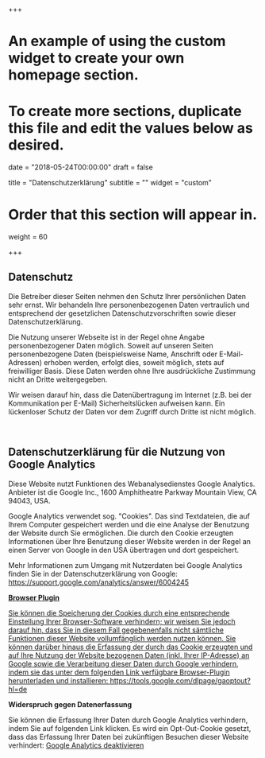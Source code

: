 +++
# An example of using the custom widget to create your own homepage section.
# To create more sections, duplicate this file and edit the values below as desired.

date = "2018-05-24T00:00:00"
draft = false

title = "Datenschutzerklärung"
subtitle = ""
widget = "custom"

# Order that this section will appear in.
weight = 60

+++

<h2>Datenschutz</h2> <p>Die Betreiber dieser Seiten nehmen den Schutz Ihrer pers&ouml;nlichen Daten sehr
ernst. Wir behandeln Ihre personenbezogenen Daten vertraulich und entsprechend der gesetzlichen
Datenschutzvorschriften sowie dieser Datenschutzerkl&auml;rung.</p> <p>Die Nutzung unserer Webseite ist in
der Regel ohne Angabe personenbezogener Daten m&ouml;glich. Soweit auf unseren Seiten
personenbezogene Daten (beispielsweise Name, Anschrift oder E-Mail-Adressen) erhoben werden, erfolgt dies,
soweit m&ouml;glich, stets auf freiwilliger Basis. Diese Daten werden ohne Ihre ausdr&uuml;ckliche Zustimmung
nicht an Dritte weitergegeben.</p> <p>Wir weisen darauf hin, dass die Daten&uuml;bertragung im Internet (z.B.
bei der Kommunikation per E-Mail) Sicherheitsl&uuml;cken aufweisen kann. Ein l&uuml;ckenloser Schutz der
Daten vor dem Zugriff durch Dritte ist nicht m&ouml;glich.</p><p>&nbsp;</p> <h2>Datenschutzerkl&auml;rung
f&uuml;r die Nutzung von Google Analytics</h2> <p>Diese Website nutzt Funktionen des Webanalysedienstes
Google Analytics. Anbieter ist die Google Inc., 1600 Amphitheatre Parkway Mountain View, CA 94043, USA.</p>
<p>Google Analytics verwendet sog. "Cookies". Das sind Textdateien, die auf Ihrem Computer gespeichert
werden und die eine Analyse der Benutzung der Website durch Sie erm&ouml;glichen. Die durch den Cookie
erzeugten Informationen &uuml;ber Ihre Benutzung dieser Website werden in der Regel an einen Server von
Google in den USA &uuml;bertragen und dort gespeichert.</p> <p>Mehr Informationen zum Umgang mit
Nutzerdaten bei Google Analytics finden Sie in der Datenschutzerkl&auml;rung von Google: <a
href="https://support.google.com/analytics/answer/6004245?hl=de">https://support.google.com/analytics/answer/6004245
<p><strong>Browser Plugin</strong></p> <p>Sie k&ouml;nnen die Speicherung der Cookies durch eine
entsprechende Einstellung Ihrer Browser-Software verhindern; wir weisen Sie jedoch darauf hin, dass Sie in
diesem Fall gegebenenfalls nicht s&auml;mtliche Funktionen dieser Website vollumf&auml;nglich werden nutzen
k&ouml;nnen. Sie k&ouml;nnen dar&uuml;ber hinaus die Erfassung der durch das Cookie erzeugten und auf
Ihre Nutzung der Website bezogenen Daten (inkl. Ihrer IP-Adresse) an Google sowie die Verarbeitung dieser
Daten durch Google verhindern, indem sie das unter dem folgenden Link verf&uuml;gbare Browser-Plugin
herunterladen und installieren: <a
href="https://tools.google.com/dlpage/gaoptout?hl=de">https://tools.google.com/dlpage/gaoptout?hl=de</a></p>
<p><strong>Widerspruch gegen Datenerfassung</strong></p> <p>Sie k&ouml;nnen die Erfassung Ihrer Daten
durch Google Analytics verhindern, indem Sie auf folgenden Link klicken. Es wird ein Opt-Out-Cookie gesetzt,
dass das Erfassung Ihrer Daten bei zuk&uuml;nftigen Besuchen dieser Website verhindert: <a
href="javascript:gaOptout();">Google Analytics deaktivieren</a></p>
